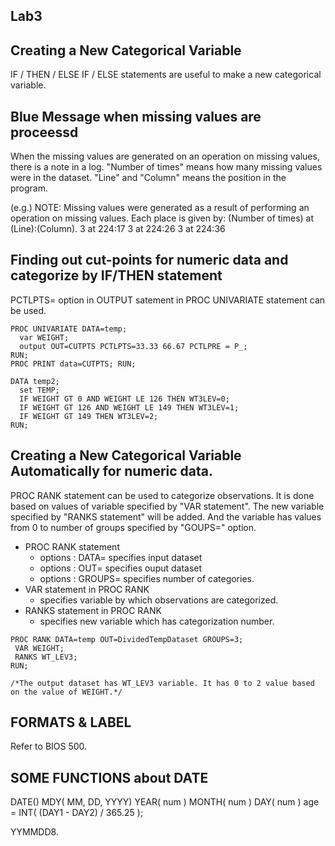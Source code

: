 Lab3
----

Creating a New Categorical Variable
-------------------------------------
IF / THEN / ELSE IF / ELSE statements are useful to make a new categorical variable.


Blue Message when missing values are proceessd
----------------------------------------------

When the missing values are generated on an operation on missing values, there is a note in a log.
"Number of times" means how many missing values were in the dataset.
"Line" and "Column" means the position in the program. 

(e.g.)
NOTE: Missing values were generated as a result of performing an operation on
      missing values.
      Each place is given by: (Number of times) at (Line):(Column).
      3 at 224:17   3 at 224:26   3 at 224:36



Finding out cut-points for numeric data and categorize by IF/THEN statement
--------------------------------------------------------------------------

PCTLPTS= option in OUTPUT satement in PROC UNIVARIATE statement can be used. 

~~~ SAS
PROC UNIVARIATE DATA=temp;
  var WEIGHT;
  output OUT=CUTPTS PCTLPTS=33.33 66.67 PCTLPRE = P_;
RUN;
PROC PRINT data=CUTPTS; RUN;

DATA temp2;
  set TEMP;
  IF WEIGHT GT 0 AND WEIGHT LE 126 THEN WT3LEV=0; 
  IF WEIGHT GT 126 AND WEIGHT LE 149 THEN WT3LEV=1;
  IF WEIGHT GT 149 THEN WT3LEV=2;
RUN;
~~~


Creating a New Categorical Variable Automatically for numeric data.
-------------------------------------------------------------------

PROC RANK statement can be used to categorize observations.
It is done based on values of variable specified by "VAR statement".
The new variable specified by "RANKS statement" will be added. And the variable has values from 0 to number of groups specified by "GOUPS=" option.

* PROC RANK statement
  + options : DATA= specifies input dataset
  + options : OUT=  specifies ouput dataset
  + options : GROUPS=  specifies number of categories.
* VAR statement in PROC RANK
  + specifies variable by which observations are categorized.
* RANKS statement in PROC RANK
  + specifies new variable which has categorization number.

~~~ SAS
PROC RANK DATA=temp OUT=DividedTempDataset GROUPS=3;
 VAR WEIGHT;
 RANKS WT_LEV3;
RUN;

/*The output dataset has WT_LEV3 variable. It has 0 to 2 value based on the value of WEIGHT.*/ 

~~~


FORMATS & LABEL
---------------

Refer to BIOS 500.


SOME FUNCTIONS about DATE
-------------------------

DATE()
MDY( MM, DD, YYYY)
YEAR( num )
MONTH( num )
DAY( num )
age = INT( (DAY1 - DAY2) / 365.25 );


YYMMDD8.